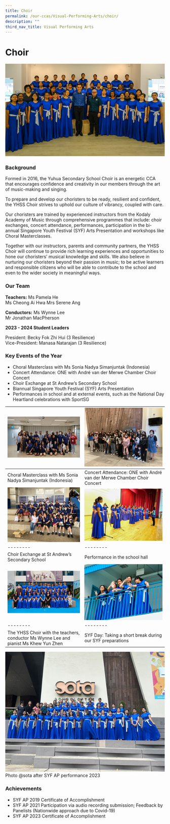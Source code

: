 ```yaml
---
title: Choir
permalink: /our-ccas/Visual-Performing-Arts/choir/
description: ""
third_nav_title: Visual Performing Arts
---
```

# **Choir**

![](/images/choir7.png)

### Background

Formed in 2016, the Yuhua Secondary School Choir is an energetic CCA that encourages confidence and creativity in our members through the art of music-making and singing. 

To prepare and develop our choristers to be ready, resilient and confident, the YHSS Choir strives to uphold our culture of vibrancy, coupled with care. 

Our choristers are trained by experienced instructors from the Kodaly Academy of Music through comprehensive programmes that include: choir exchanges, concert attendance, performances, participation in the bi-annual Singapore Youth Festival (SYF) Arts Presentation and workshops like Choral Masterclasses. 

Together with our instructors, parents and community partners, the YHSS Choir will continue to provide rich learning experiences and opportunities to hone our choristers’ musical knowledge and skills. We also believe in nurturing our choristers beyond their passion in music; to be active learners and responsible citizens who will be able to contribute to the school and even to the wider society in meaningful ways.


### Our Team

**Teachers:**
Ms Pamela He  
Ms Cheong Ai Hwa
Mrs Serene Ang

**Conductors:**
Ms Wynne Lee  
Mr Jonathan MacPherson

**2023 - 2024 Student Leaders**

President: Becky Fok Zhi Hui (3 Resilience)  
Vice-President: Manasa Natarajan (3 Resilience) 

### Key Events of the Year

* Choral Masterclass with Ms Sonia Nadya Simanjuntak (Indonesia)    
* Concert Attendance: ONE with André van der Merwe Chamber Choir Concert     
* Choir Exchange at St Andrew’s Secondary School
* Biannual Singapore Youth Festival (SYF) Arts Presentation
* Performances in school and at external events, such as the National Day Heartland celebrations with SportSG


|![](/images/choir1.png)|![](/images/choir2.png)| 
| -------- | -------- | 
| Choral Masterclass with Ms Sonia Nadya Simanjuntak (Indonesia) |Concert Attendance: ONE with André van der Merwe Chamber Choir Concert    | 
|	![](/images/choir3.png)|![](/images/choir4.png) | 
| -------- | -------- | 
|Choir Exchange at St Andrew’s Secondary School |Performance in the school hall| 
|	![](/images/choir5.png)|![](/images/choir6.png) | 
| -------- | -------- | 
|The YHSS Choir with the teachers, conductor Ms Wynne Lee and pianist Ms Khew Yun Zhen|SYF Day: Taking a short break during our SYF preparations| 

![](/images/choir8.png)
Photo @sota after SYF AP performance 2023
  
### Achievements

* SYF AP 2019 Certificate of Accomplishment
* SYF AP 2021 Participation via audio recording submission; Feedback by Panelists (Nationwide approach due to Covid-19)
* SYF AP 2023 Certificate of Accomplishment